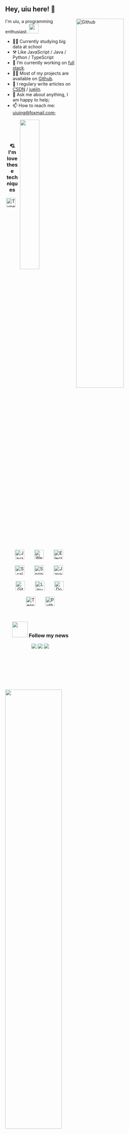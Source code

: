 
## Hey, uiu here! :wave:





<img width="55%" align="right" alt="Github" src="https://user-images.githubusercontent.com/73827386/155872922-938f8042-88d5-47dd-b97c-b41aaaf8b87a.png" />

I'm uiu, a programming enthusiast. <img src="https://media.giphy.com/media/WUlplcMpOCEmTGBtBW/giphy.gif" width="30"> 


-   👨‍🎓 Currently studying big data at school
-   ⚒️ Like JavaScript / Java / Python / TypeScript
-   🔭 I’m currently working on <a href="https://www.w3schools.com/whatis/whatis_fullstack.asp" target="_blank">full stack</a>.
-   👨‍💻 Most of my projects are available on <a href="https://github.com/uiuing" target="_blank">Github</a>.
-   🌟 I regulary write articles on <a href="https://uiuing.blog.csdn.net/" target="_blank">CSDN</a> / <a href="https://juejin.cn/user/4037839851890990" target="_blank">juejin</a>.
-   💬 Ask me about anything, I am happy to help;
-   📫 How to reach me: uiuing@foxmail.com;


<a href="https://github.com/uiuing" target="view_window"><img align="right" width="35%" src="https://github-readme-stats.vercel.app/api/top-langs/?username=uiuing&hide=css,html&hide_border=true" draggable="false"></a>


 
 <a href="https://github.com/uiuing" target="view_window"><img align="left"  width="60%" src="https://github-readme-stats.vercel.app/api?username=uiuing&count_private=true&show_icons=true&hide=issues&hide_border=true" draggable="false"></a>
 
<div align="center">  
 
 <br/>
 
 <br/>
 
 <br/>
 
<h3>💘 I'm love these techniques </h3>
<img style="margin: 0px" src="https://profilinator.rishav.dev/skills-assets/typescript-original.svg" alt="TypeScript" height="30" />  &nbsp;
<img style="margin: 10px" src="https://profilinator.rishav.dev/skills-assets/javascript-original.svg" alt="JavaScript" height="30" />  &nbsp;
<img style="margin: 10px" src="https://profilinator.rishav.dev/skills-assets/webpack-original.svg" alt="Webpack" height="30" />  &nbsp;
<img style="margin: 10px" src="https://profilinator.rishav.dev/skills-assets/electron-original.svg" alt="Electron" height="30" />  &nbsp;
<img style="margin: 10px" src="https://profilinator.rishav.dev/skills-assets/scala-original-wordmark.svg" alt="Scala" height="30" />  &nbsp;
<img style="margin: 10px" src="https://profilinator.rishav.dev/skills-assets/springio-icon.svg" alt="Spring" height="30" />  &nbsp;
<img style="margin: 10px" src="https://profilinator.rishav.dev/skills-assets/java-original-wordmark.svg" alt="Java" height="30" /> &nbsp; 
<img style="margin: 10px" src="https://profilinator.rishav.dev/skills-assets/git-scm-icon.svg" alt="Git" height="30" />  &nbsp;
<img style="margin: 10px" src="https://profilinator.rishav.dev/skills-assets/linux-original.svg" alt="Linux" height="30" />  &nbsp;
<img style="margin: 10px" src="https://profilinator.rishav.dev/skills-assets/docker-original-wordmark.svg" alt="Docker" height="30" />&nbsp;  
<img style="margin: 10px" src="https://profilinator.rishav.dev/skills-assets/tensorflow-icon.svg" alt="TensorFlow" height="30" />  &nbsp;
<img style="margin: 10px" src="https://profilinator.rishav.dev/skills-assets/python-original.svg" alt="Python" height="30" /> 
</div>
 
 
<br/>

 

<div align="center">
<h3> <img src="https://media.giphy.com/media/VgCDAzcKvsR6OM0uWg/giphy.gif" width="50">  Follow my news </h3>
 
![](https://img.shields.io/badge/CSDN-%E5%85%A8%E6%A0%88%E9%A2%86%E5%9F%9F%E6%96%B0%E6%98%9F%E5%88%9B%E4%BD%9C%E8%80%85-red)
![](https://img.shields.io/badge/%E6%8E%98%E9%87%91-%E4%BC%98%E8%B4%A8%E5%8D%9A%E4%B8%BB-blue)
![](https://img.shields.io/badge/GitHub-Coding%20creates%20value-green)

</div>








